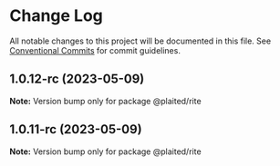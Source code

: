 # Change Log

All notable changes to this project will be documented in this file.
See [Conventional Commits](https://conventionalcommits.org) for commit guidelines.

## 1.0.12-rc (2023-05-09)

**Note:** Version bump only for package @plaited/rite

## 1.0.11-rc (2023-05-09)

**Note:** Version bump only for package @plaited/rite
